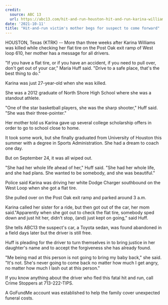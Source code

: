 ```yaml
---
credit:
  source: ABC 13
  url: https://abc13.com/hit-and-run-houston-hit-and-run-karina-williams-death-victim/11114227/
date: '2021-10-11'
title: "Hit-and-run victim's mother begs for suspect to come forward"
---
```

HOUSTON, Texas (KTRK) -- More than three weeks after Karina Williams was killed while checking her flat tire on the Post Oak exit ramp of West loop 610, her mother has a message for all drivers.

"If you have a flat tire, or if you have an accident, if you need to pull over, don't get out of your car," Maria Huff said. "Drive to a safe place, that's the best thing to do."

Karina was just 27-year-old when she was killed.

She was a 2012 graduate of North Shore High School where she was a standout athlete.

"One of the star basketball players, she was the sharp shooter," Huff said. "She was their three-pointer."

Her mother told us Karina gave up several college scholarship offers in order to go to school close to home.

It took some work, but she finally graduated from University of Houston this summer with a degree in Sports Administration. She had a dream to coach one day.

But on September 24, it was all wiped out.

"She had her whole life ahead of her," Huff said. "She had her whole life, and she had plans. She wanted to be somebody, and she was beautiful."

Police said Karina was driving her white Dodge Charger southbound on the West Loop when she got a flat tire.

She pulled over on the Post Oak exit ramp and parked around 3 a.m.

Karina called her sister for a ride, but then got out of the car, her mom said."Apparently when she got out to check the flat tire, somebody sped down and just hit her, didn't stop, (and) just kept on going," said Huff.

She tells ABC13 the suspect's car, a Toyota sedan, was found abandoned in a field days later but the driver is still free.

Huff is pleading for the driver to turn themselves in to bring justice in her daughter's name and to accept the forgiveness she has already found.

"Me being mad at this person is not going to bring my baby back," she said. "It's not. She's never going to come back no matter how much I get angry, no matter how much I lash out at this person."

If you know anything about the driver who fled this fatal hit and run, call Crime Stoppers at 713-222-TIPS.

A GoFundMe account was established to help the family cover unexpected funeral costs.
